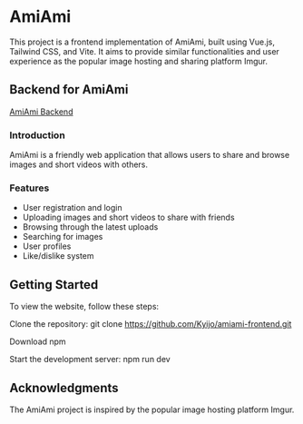 # AmiAmi

This project is a frontend implementation of AmiAmi, built using Vue.js, Tailwind CSS, and Vite. It aims to provide similar functionalities and user experience as the popular image hosting and sharing platform Imgur.

## Backend for AmiAmi

[AmiAmi Backend](https://github.com/Kyijo/amiami-backend)

### Introduction

AmiAmi is a friendly web application that allows users to share and browse images and short videos with others.

### Features

- User registration and login
- Uploading images and short videos to share with friends
- Browsing through the latest uploads
- Searching for images
- User profiles
- Like/dislike system

## Getting Started

To view the website, follow these steps:

Clone the repository:
git clone https://github.com/Kyijo/amiami-frontend.git

Download npm

Start the development server:
npm run dev

## Acknowledgments

The AmiAmi project is inspired by the popular image hosting platform Imgur. 
